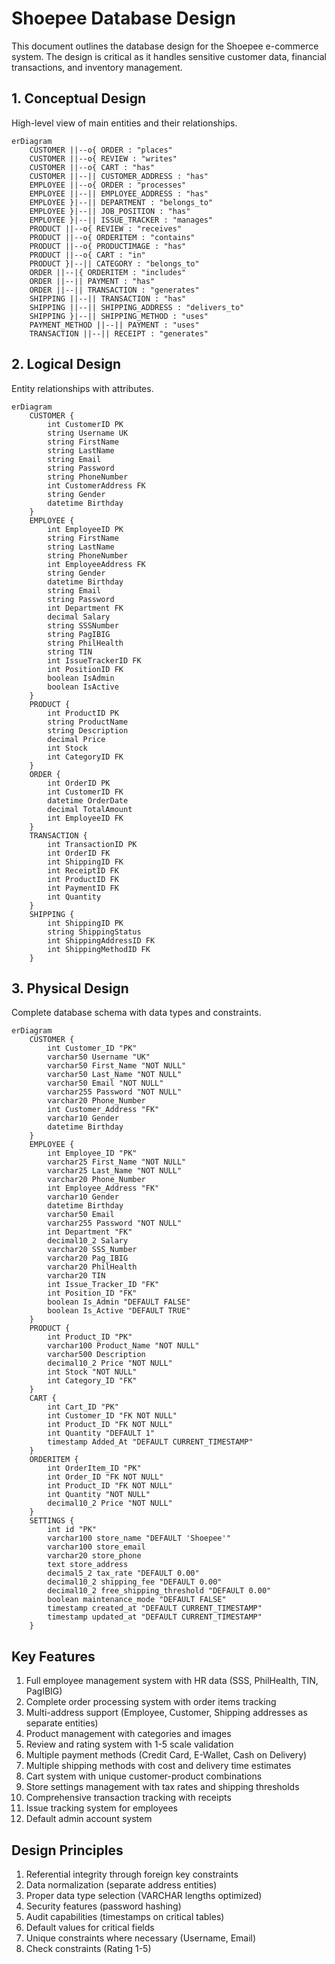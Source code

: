 # Shoepee Database Design

This document outlines the database design for the Shoepee e-commerce system. The design is critical as it handles sensitive customer data, financial transactions, and inventory management.

## 1. Conceptual Design
High-level view of main entities and their relationships.

```mermaid
erDiagram
    CUSTOMER ||--o{ ORDER : "places"
    CUSTOMER ||--o{ REVIEW : "writes"
    CUSTOMER ||--o{ CART : "has"
    CUSTOMER ||--|| CUSTOMER_ADDRESS : "has"
    EMPLOYEE ||--o{ ORDER : "processes"
    EMPLOYEE ||--|| EMPLOYEE_ADDRESS : "has"
    EMPLOYEE }|--|| DEPARTMENT : "belongs_to"
    EMPLOYEE }|--|| JOB_POSITION : "has"
    EMPLOYEE }|--|| ISSUE_TRACKER : "manages"
    PRODUCT ||--o{ REVIEW : "receives"
    PRODUCT ||--o{ ORDERITEM : "contains"
    PRODUCT ||--o{ PRODUCTIMAGE : "has"
    PRODUCT ||--o{ CART : "in"
    PRODUCT }|--|| CATEGORY : "belongs_to"
    ORDER ||--|{ ORDERITEM : "includes"
    ORDER ||--|| PAYMENT : "has"
    ORDER ||--|| TRANSACTION : "generates"
    SHIPPING ||--|| TRANSACTION : "has"
    SHIPPING ||--|| SHIPPING_ADDRESS : "delivers_to"
    SHIPPING }|--|| SHIPPING_METHOD : "uses"
    PAYMENT_METHOD ||--|| PAYMENT : "uses"
    TRANSACTION ||--|| RECEIPT : "generates"
```

## 2. Logical Design
Entity relationships with attributes.

```mermaid
erDiagram
    CUSTOMER {
        int CustomerID PK
        string Username UK
        string FirstName
        string LastName
        string Email
        string Password
        string PhoneNumber
        int CustomerAddress FK
        string Gender
        datetime Birthday
    }
    EMPLOYEE {
        int EmployeeID PK
        string FirstName
        string LastName
        string PhoneNumber
        int EmployeeAddress FK
        string Gender
        datetime Birthday
        string Email
        string Password
        int Department FK
        decimal Salary
        string SSSNumber
        string PagIBIG
        string PhilHealth
        string TIN
        int IssueTrackerID FK
        int PositionID FK
        boolean IsAdmin
        boolean IsActive
    }
    PRODUCT {
        int ProductID PK
        string ProductName
        string Description
        decimal Price
        int Stock
        int CategoryID FK
    }
    ORDER {
        int OrderID PK
        int CustomerID FK
        datetime OrderDate
        decimal TotalAmount
        int EmployeeID FK
    }
    TRANSACTION {
        int TransactionID PK
        int OrderID FK
        int ShippingID FK
        int ReceiptID FK
        int ProductID FK
        int PaymentID FK
        int Quantity
    }
    SHIPPING {
        int ShippingID PK
        string ShippingStatus
        int ShippingAddressID FK
        int ShippingMethodID FK
    }
```

## 3. Physical Design
Complete database schema with data types and constraints.

```mermaid
erDiagram
    CUSTOMER {
        int Customer_ID "PK"
        varchar50 Username "UK"
        varchar50 First_Name "NOT NULL"
        varchar50 Last_Name "NOT NULL"
        varchar50 Email "NOT NULL"
        varchar255 Password "NOT NULL"
        varchar20 Phone_Number
        int Customer_Address "FK"
        varchar10 Gender
        datetime Birthday
    }
    EMPLOYEE {
        int Employee_ID "PK"
        varchar25 First_Name "NOT NULL"
        varchar25 Last_Name "NOT NULL"
        varchar20 Phone_Number
        int Employee_Address "FK"
        varchar10 Gender
        datetime Birthday
        varchar50 Email
        varchar255 Password "NOT NULL"
        int Department "FK"
        decimal10_2 Salary
        varchar20 SSS_Number
        varchar20 Pag_IBIG
        varchar20 PhilHealth
        varchar20 TIN
        int Issue_Tracker_ID "FK"
        int Position_ID "FK"
        boolean Is_Admin "DEFAULT FALSE"
        boolean Is_Active "DEFAULT TRUE"
    }
    PRODUCT {
        int Product_ID "PK"
        varchar100 Product_Name "NOT NULL"
        varchar500 Description
        decimal10_2 Price "NOT NULL"
        int Stock "NOT NULL"
        int Category_ID "FK"
    }
    CART {
        int Cart_ID "PK"
        int Customer_ID "FK NOT NULL"
        int Product_ID "FK NOT NULL"
        int Quantity "DEFAULT 1"
        timestamp Added_At "DEFAULT CURRENT_TIMESTAMP"
    }
    ORDERITEM {
        int OrderItem_ID "PK"
        int Order_ID "FK NOT NULL"
        int Product_ID "FK NOT NULL"
        int Quantity "NOT NULL"
        decimal10_2 Price "NOT NULL"
    }
    SETTINGS {
        int id "PK"
        varchar100 store_name "DEFAULT 'Shoepee'"
        varchar100 store_email
        varchar20 store_phone
        text store_address
        decimal5_2 tax_rate "DEFAULT 0.00"
        decimal10_2 shipping_fee "DEFAULT 0.00"
        decimal10_2 free_shipping_threshold "DEFAULT 0.00"
        boolean maintenance_mode "DEFAULT FALSE"
        timestamp created_at "DEFAULT CURRENT_TIMESTAMP"
        timestamp updated_at "DEFAULT CURRENT_TIMESTAMP"
    }
```

## Key Features

1. Full employee management system with HR data (SSS, PhilHealth, TIN, PagIBIG)
2. Complete order processing system with order items tracking
3. Multi-address support (Employee, Customer, Shipping addresses as separate entities)
4. Product management with categories and images
5. Review and rating system with 1-5 scale validation
6. Multiple payment methods (Credit Card, E-Wallet, Cash on Delivery)
7. Multiple shipping methods with cost and delivery time estimates
8. Cart system with unique customer-product combinations
9. Store settings management with tax rates and shipping thresholds
10. Comprehensive transaction tracking with receipts
11. Issue tracking system for employees
12. Default admin account system

## Design Principles

1. Referential integrity through foreign key constraints
2. Data normalization (separate address entities)
3. Proper data type selection (VARCHAR lengths optimized)
4. Security features (password hashing)
5. Audit capabilities (timestamps on critical tables)
6. Default values for critical fields
7. Unique constraints where necessary (Username, Email)
8. Check constraints (Rating 1-5)
``` 